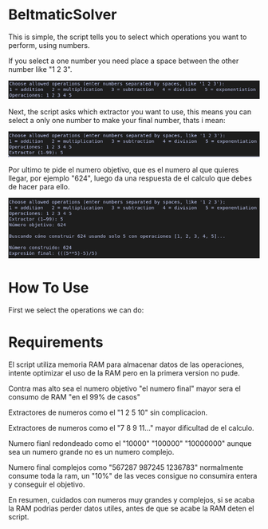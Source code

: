 # BeltmaticSolver

This is simple, the script tells you to select which operations you want to perform, using numbers.

If you select a one number you need place a space between the other number like "1 2 3".

![Foto1](PicsandGifs/Foto1.png)

Next, the script asks which extractor you want to use, this means you can select a only one number to make your final number, thats i mean:

![Foto2](PicsandGifs/Foto2.png)

Por ultimo te pide el numero objetivo, que es el numero al que quieres llegar, por ejemplo "624", luego da una respuesta de el calculo que debes de hacer para ello.

![Foto3](PicsandGifs/Foto3.png)

# How To Use

First we select the operations we can do:

# Requirements

El script utiliza memoria RAM para almacenar datos de las operaciones, intente optimizar el uso de la RAM pero en la primera version no pude.

Contra mas alto sea el numero objetivo "el numero final" mayor sera el consumo de RAM "en el 99% de casos"

Extractores de numeros como el "1 2 5 10" sin complicacion.

Extractores de numeros como el "7 8 9 11..." mayor dificultad de el calculo.

Numero fianl redondeado como el "10000" "100000" "10000000" aunque sea un numero grande no es un numero complejo.

Numero final complejos como "567287 987245 1236783" normalmente consume toda la ram, un "10%" de las veces consigue no consumira entera y conseguir el objetivo.

En resumen, cuidados con numeros muy grandes y complejos, si se acaba la RAM podrias perder datos utiles, antes de que se acabe la RAM deten el script.
